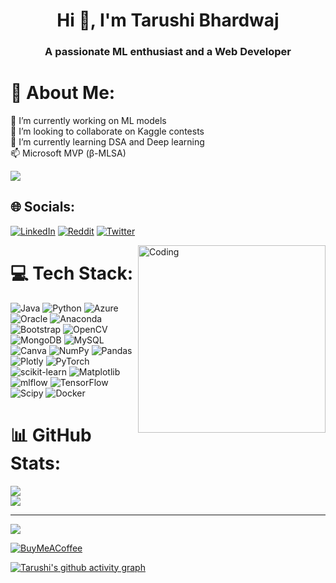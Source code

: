 
<h1 align="center">Hi 👋, I'm Tarushi Bhardwaj</h1>
<h3 align="center">A passionate ML enthusiast and a Web Developer</h3>


# 💫 About Me:
🔭 I’m currently working on ML models<br>👯 I’m looking to collaborate on Kaggle contests <br>🌱 I’m currently learning DSA and Deep learning<br> 📫 Microsoft MVP (β-MLSA)

![](https://komarev.com/ghpvc/?username=tarushi16&color=green)
## 🌐 Socials:
[![LinkedIn](https://img.shields.io/badge/LinkedIn-%230077B5.svg?logo=linkedin&logoColor=white)](https://www.linkedin.com/in/tarushi-bhardwaj/) [![Reddit](https://img.shields.io/badge/Reddit-%23FF4500.svg?logo=Reddit&logoColor=white)](https://reddit.com/user/taru16) [![Twitter](https://img.shields.io/badge/Twitter-%231DA1F2.svg?logo=Twitter&logoColor=white)](https://twitter.com/TARUSHI_16B) 

<img align="right" alt="Coding" height= "300" width="300" src="https://i.pinimg.com/originals/75/8f/1c/758f1cd8cede9c3e4711306fc030f4ce.gif">

# 💻 Tech Stack:
![Java](https://img.shields.io/badge/java-%23ED8B00.svg?style=plastic&logo=openjdk&logoColor=white) ![Python](https://img.shields.io/badge/python-3670A0?style=plastic&logo=python&logoColor=ffdd54) ![Azure](https://img.shields.io/badge/azure-%230072C6.svg?style=plastic&logo=microsoftazure&logoColor=white) ![Oracle](https://img.shields.io/badge/Oracle-F80000?style=plastic&logo=oracle&logoColor=white) ![Anaconda](https://img.shields.io/badge/Anaconda-%2344A833.svg?style=plastic&logo=anaconda&logoColor=white) ![Bootstrap](https://img.shields.io/badge/bootstrap-%238511FA.svg?style=plastic&logo=bootstrap&logoColor=white) ![OpenCV](https://img.shields.io/badge/opencv-%23white.svg?style=plastic&logo=opencv&logoColor=white) ![MongoDB](https://img.shields.io/badge/MongoDB-%234ea94b.svg?style=plastic&logo=mongodb&logoColor=white) ![MySQL](https://img.shields.io/badge/mysql-%2300000f.svg?style=plastic&logo=mysql&logoColor=white) ![Canva](https://img.shields.io/badge/Canva-%2300C4CC.svg?style=plastic&logo=Canva&logoColor=white) ![NumPy](https://img.shields.io/badge/numpy-%23013243.svg?style=plastic&logo=numpy&logoColor=white) ![Pandas](https://img.shields.io/badge/pandas-%23150458.svg?style=plastic&logo=pandas&logoColor=white) ![Plotly](https://img.shields.io/badge/Plotly-%233F4F75.svg?style=plastic&logo=plotly&logoColor=white) ![PyTorch](https://img.shields.io/badge/PyTorch-%23EE4C2C.svg?style=plastic&logo=PyTorch&logoColor=white) ![scikit-learn](https://img.shields.io/badge/scikit--learn-%23F7931E.svg?style=plastic&logo=scikit-learn&logoColor=white) ![Matplotlib](https://img.shields.io/badge/Matplotlib-%23ffffff.svg?style=plastic&logo=Matplotlib&logoColor=black) ![mlflow](https://img.shields.io/badge/mlflow-%23d9ead3.svg?style=plastic&logo=numpy&logoColor=blue) ![TensorFlow](https://img.shields.io/badge/TensorFlow-%23FF6F00.svg?style=plastic&logo=TensorFlow&logoColor=white) ![Scipy](https://img.shields.io/badge/SciPy-%230C55A5.svg?style=plastic&logo=scipy&logoColor=%white) ![Docker](https://img.shields.io/badge/docker-%230db7ed.svg?style=plastic&logo=docker&logoColor=white)
# 📊 GitHub Stats:

![](https://github-readme-streak-stats.herokuapp.com/?user=tarushi16&theme=highcontrast&hide_border=false)<br/>
![](https://github-readme-stats.vercel.app/api/top-langs/?username=tarushi16&theme=highcontrast&hide_border=false&include_all_commits=true&count_private=true&layout=compact)

---
[![](https://visitcount.itsvg.in/api?id=tarushi16&icon=0&color=12)](https://visitcount.itsvg.in)

 
  [![BuyMeACoffee](https://img.shields.io/badge/Buy%20Me%20a%20Coffee-ffdd00?style=for-the-badge&logo=buy-me-a-coffee&logoColor=black)](https://buymeacoffee.com/Tarushi.B) 

  [![Tarushi's github activity graph](https://github-readme-activity-graph.vercel.app/graph?username=tarushi16&bg_color=0d0c0d&color=f05a19&line=d4ef0b&point=e68a0a&area=true&hide_border=true)](https://github.com/ashutosh00710/github-readme-activity-graph)
<!-- Proudly created with GPRM ( https://gprm.itsvg.in ) -->
